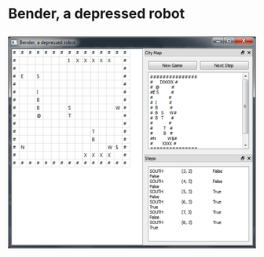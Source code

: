 Bender, a depressed robot 
===========


##
![](https://raw.githubusercontent.com/gil9red/Bender-depressed-robot/master/screenshot.png)
